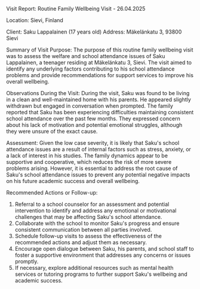  Visit Report: Routine Family Wellbeing Visit - 26.04.2025

Location: Sievi, Finland

Client: Saku Lappalainen (17 years old)
Address: Mäkelänkatu 3, 93800 Sievi

Summary of Visit Purpose:
The purpose of this routine family wellbeing visit was to assess the welfare and school attendance issues of Saku Lappalainen, a teenager residing at Mäkelänkatu 3, Sievi. The visit aimed to identify any underlying factors contributing to his school attendance problems and provide recommendations for support services to improve his overall wellbeing.

Observations During the Visit:
During the visit, Saku was found to be living in a clean and well-maintained home with his parents. He appeared slightly withdrawn but engaged in conversation when prompted. The family reported that Saku has been experiencing difficulties maintaining consistent school attendance over the past few months. They expressed concern about his lack of motivation and potential emotional struggles, although they were unsure of the exact cause.

Assessment:
Given the low case severity, it is likely that Saku's school attendance issues are a result of internal factors such as stress, anxiety, or a lack of interest in his studies. The family dynamics appear to be supportive and cooperative, which reduces the risk of more severe problems arising. However, it is essential to address the root cause of Saku's school attendance issues to prevent any potential negative impacts on his future academic success and overall wellbeing.

Recommended Actions or Follow-up:
1. Referral to a school counselor for an assessment and potential intervention to identify and address any emotional or motivational challenges that may be affecting Saku's school attendance.
2. Collaborate with the school to monitor Saku's progress and ensure consistent communication between all parties involved.
3. Schedule follow-up visits to assess the effectiveness of the recommended actions and adjust them as necessary.
4. Encourage open dialogue between Saku, his parents, and school staff to foster a supportive environment that addresses any concerns or issues promptly.
5. If necessary, explore additional resources such as mental health services or tutoring programs to further support Saku's wellbeing and academic success.